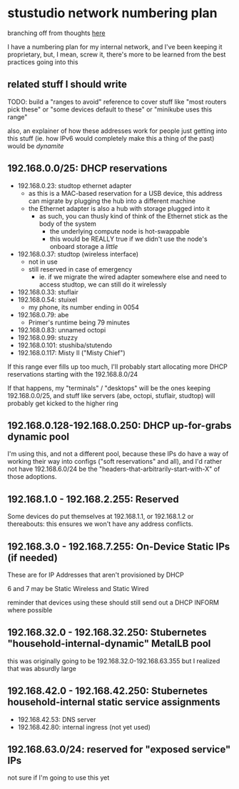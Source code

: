# stustudio network numbering plan

branching off from thoughts [here](b9a55188-647f-4cd0-ab69-6df7e25ccb24.md)

I have a numbering plan for my internal network, and I've been keeping it proprietary, but, I mean, screw it, there's more to be learned from the best practices going into this

## related stuff I should write

TODO: build a "ranges to avoid" reference to cover stuff like "most routers pick these" or "some devices default to these" or "minikube uses this range"

also, an explainer of how these addresses work for people just getting into this stuff (ie. how IPv6 would completely make this a thing of the past) would be *dynamite*

## 192.168.0.0/25: DHCP reservations

- 192.168.0.23: studtop ethernet adapter
  - as this is a MAC-based reservation for a USB device, this address can migrate by plugging the hub into a different machine
  - the Ethernet adapter is also a hub with storage plugged into it
    - as such, you can thusly kind of think of the Ethernet stick as the body of the system
      -  the underlying compute node is hot-swappable
        - this would be REALLY true if we didn't use the node's onboard storage a *little*
- 192.168.0.37: studtop (wireless interface)
  - not in use
  - still reserved in case of emergency
    - ie. if we migrate the wired adapter somewhere else and need to access studtop, we can still do it wirelessly
- 192.168.0.33: stuflair
- 192.168.0.54: stuixel
  - my phone, its number ending in 0054
- 192.168.0.79: abe
  - Primer's runtime being 79 minutes
- 192.168.0.83: unnamed octopi
- 192.168.0.99: stuzzy
- 192.168.0.101: stushiba/stutendo
- 192.168.0.117: Misty II ("Misty Chief")

If this range ever fills up too much, I'll probably start allocating more DHCP reservations starting with the 192.168.8.0/24

If that happens, my "terminals" / "desktops" will be the ones keeping 192.168.0.0/25, and stuff like servers (abe, octopi, stuflair, studtop) will probably get kicked to the higher ring

## 192.168.0.128-192.168.0.250: DHCP up-for-grabs dynamic pool

I'm using this, and not a different pool, because these IPs do have a way of working their way into configs ("soft reservations" and all), and I'd rather not have 192.168.6.0/24 be the "headers-that-arbitrarily-start-with-X" of those adoptions.

## 192.168.1.0 - 192.168.2.255: Reserved

Some devices do put themselves at 192.168.1.1, or 192.168.1.2 or thereabouts: this ensures we won't have any address conflicts.

## 192.168.3.0 - 192.168.7.255: On-Device Static IPs (if needed)

These are for IP Addresses that aren't provisioned by DHCP

6 and 7 may be Static Wireless and Static Wired

reminder that devices using these should still send out a DHCP INFORM where possible

## 192.168.32.0 - 192.168.32.250: Stubernetes "household-internal-dynamic" MetalLB pool

this was originally going to be 192.168.32.0-192.168.63.355 but I realized that was absurdly large

## 192.168.42.0 - 192.168.42.250: Stubernetes household-internal static service assignments

- 192.168.42.53: DNS server
- 192.168.42.80: internal ingress (not yet used)

## 192.168.63.0/24: reserved for "exposed service" IPs

not sure if I'm going to use this yet
